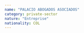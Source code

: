 ```yaml
---
name: "PALACIO ABOGADOS ASOCIADOS"
category: private-sector
nature: "Entreprise"
nationality: COL
---
```

    